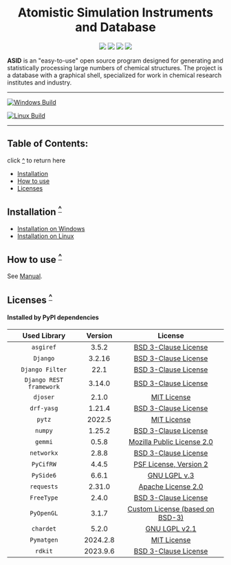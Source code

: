 <h1 align="center">Atomistic Simulation Instruments and Database</h1>

<p align="center">
	<a href=https://github.com/ASID-Production/ASID/releases/latest><img src=https://img.shields.io/github/v/release/ASID-Production/ASID?sort=date&style=plastic&color=brightgreen></a>
	<img src=https://img.shields.io/badge/C++-14-blue.svg?style=plastic>
  <img src=https://img.shields.io/badge/Python-3.10-blue.svg?style=plastic>
  <img src=https://img.shields.io/badge/Django-3.2.16-blue.svg?style=plastic>
</p>

__ASID__ is an "easy-to-use" open source program designed for generating and statistically processing large numbers of chemical structures.
The project is a database with a graphical shell, specialized for work in chemical research institutes and industry.

------------

[![Windows Build](https://github.com/ASID-Production/ASID/actions/workflows/cmake-windows.yml/badge.svg)](https://github.com/ASID-Production/ASID/actions/workflows/cmake-windows.yml)

[![Linux Build](https://github.com/ASID-Production/ASID/actions/workflows/cmake-linux.yml/badge.svg)](https://github.com/ASID-Production/ASID/actions/workflows/cmake-linux.yml)

------------

<a name="top"></a>
## Table of Contents: 
click [^](#top) to return here
* [Installation](#Installation)
* [How to use](#HowToUse)
* [Licenses](#Licenses)

<a name="Installation"></a>
## Installation <sup>[^](#top)</sup>
* [Installation on Windows](/docs/Install_on_Windows.md)
* [Installation on Linux](/docs/Install_on_Linux.md)

<a name="HowToUse"></a>
## How to use <sup>[^](#top)</sup>
See [Manual](/docs/Manual.md).

<a name="Licenses"></a>
## Licenses <sup>[^](#top)</sup>

#### Installed by PyPI dependencies
|      Used Library       | Version  | License               |
|:-----------------------:|:--------:|:---------------------:|
|        `asgiref`        |  3.5.2   | [BSD 3-Clause License](https://github.com/django/asgiref/blob/main/LICENSE) |    
|        `Django`         |  3.2.16  | [BSD 3-Clause License](https://github.com/django/django/blob/main/LICENSE) |
|     `Django Filter`     |   22.1   | [BSD 3-Clause License](https://github.com/carltongibson/django-filter/blob/main/LICENSE) |
| `Django REST framework` |  3.14.0  | [BSD 3-Clause License](https://github.com/encode/django-rest-framework/blob/master/LICENSE.md) |
|        `djoser`         |  2.1.0   | [MIT License](https://github.com/sunscrapers/djoser/blob/master/LICENSE) |
|       `drf-yasg`        |  1.21.4  | [BSD 3-Clause License](https://github.com/axnsan12/drf-yasg/blob/master/LICENSE.rst) |
|         `pytz`          |  2022.5  | [MIT License](https://github.com/newvem/pytz/blob/master/LICENSE.txt) |
|         `numpy`         |  1.25.2  | [BSD 3-Clause License](https://github.com/numpy/numpy/blob/main/LICENSE.txt) |
|         `gemmi`         |  0.5.8   | [Mozilla Public License 2.0](https://github.com/project-gemmi/gemmi/blob/master/LICENSE.txt) |
|       `networkx`        |  2.8.8   | [BSD 3-Clause License](https://github.com/networkx/networkx/blob/main/LICENSE.txt) |
|        `PyCifRW`        |  4.4.5   | [PSF License, Version 2](https://github.com/jamesrhester/pycifrw/blob/development/LICENSE) |
|        `PySide6`        |  6.6.1   | [GNU LGPL v.3](https://doc.qt.io/qt-6/lgpl.html) |
|       `requests`        |  2.31.0  | [Apache License 2.0](https://github.com/psf/requests/blob/main/LICENSE) |
|       `FreeType`        |  2.4.0   | [BSD 3-Clause License](https://github.com/rougier/freetype-py/blob/master/LICENSE.txt) |
|       `PyOpenGL`        |  3.1.7   | [Custom License (based on BSD-3)](https://github.com/Distrotech/PyOpenGL/blob/master/license.txt) |
|        `chardet`        |  5.2.0   | [GNU LGPL v2.1](https://github.com/chardet/chardet/blob/main/LICENSE) |
|       `Pymatgen`        | 2024.2.8 | [MIT License](https://github.com/materialsproject/pymatgen/blob/master/LICENSE) |
|       `rdkit`        | 2023.9.6 | [BSD 3-Clause License](https://github.com/rdkit/rdkit/blob/master/license.txt) |
